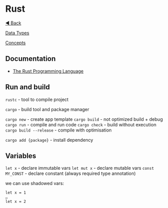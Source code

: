 # Rust

[◀ Back](../index.md)

[Data Types](./types)

[Concepts](./concepts.md)


## Documentation

- [The Rust Programming Language](https://doc.rust-lang.org/book/)
 

## Run and build

`rustc` - tool to compile project 
  
`cargo` - build tool and package manager

`cargo new`  - create app template
`cargo build` - not optimized build + debug
`cargo run` - compile and run code
`cargo check` - build without execution
`cargo build --release` - compile with optimisation

`cargo add {package}` - install dependency




## Variables

`let x` - declare immutable vars
`let mut x` - declare mutable vars
`const MY_CONST` - declare constant (always required type annotation)

we can use shadowed vars: 

    let x = 1
    …
    let x = 2	

